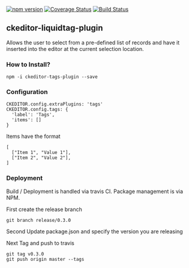 [![npm version](https://badge.fury.io/js/%40sealink%2Fckeditor-tags-plugin.svg)](https://badge.fury.io/js/%40sealink%2Fckeditor-tags-plugin)
[![Coverage Status](https://coveralls.io/repos/github/sealink/ckeditor-tags-plugin/badge.svg?branch=master)](https://coveralls.io/github/sealink/ckeditor-tags-plugin?branch=master)
[![Build Status](https://travis-ci.org/sealink/ckeditor-tags-plugin.svg?branch=master)](https://travis-ci.org/sealink/ckeditor-tags-plugin)

## ckeditor-liquidtag-plugin

Allows the user to select from a pre-defined list of records and have
it inserted into the editor at the current selection location.

### How to Install?

`npm -i ckeditor-tags-plugin --save`

### Configuration

```
CKEDITOR.config.extraPlugins: 'tags'
CKEDITOR.config.tags: {
  'label': 'Tags',
  'items': []
}
```

Items have the format

```
[
  ["Item 1", "Value 1"],
  ["Item 2", "Value 2"],
]
```

### Deployment

Build / Deployment is handled via travis CI.
Package management is via NPM.

First create the release branch

```
git branch release/0.3.0
```

Second Update package.json and specify the version you are releasing

Next Tag and push to travis

```
git tag v0.3.0
git push origin master --tags
```
